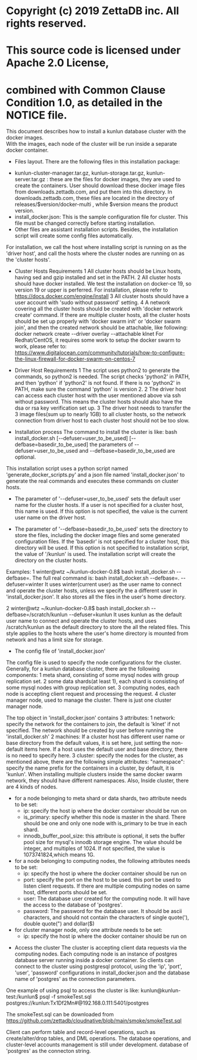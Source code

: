 # Copyright (c) 2019 ZettaDB inc. All rights reserved.
# This source code is licensed under Apache 2.0 License,
# combined with Common Clause Condition 1.0, as detailed in the NOTICE file.

This document describes how to install a kunlun database cluster with the docker images.  
With the images, each node of the cluster will be run inside a separate docker container.

* Files layout.
 There are the following files in this installation package:
 - kunlun-cluster-manager.tar.gz, kunlun-storage.tar.gz, kunlun-server.tar.gz : these are
     the files for docker images, they are used to create the containers. User
     should download these docker image files from downloads.zettadb.com, and put
     them into this directory. In downloads.zettadb.com, these files are located in the
     directory of releases/$version/docker-multi , while $version means the product version.
 - install_docker.json: This is the sample configuration file for cluster. This file must
     be changed correctly before starting installation.
 - Other files are assistant installation scripts.
 Besides, the installation script will create some config files automatically.
  
For installation, we call the host where installing script is running on as the 'driver host', 
and call the hosts where the cluster nodes are running on as the 'cluster hosts'.

* Cluster Hosts Requirements
1 All cluster hosts should be Linux hosts, having sed and gzip installed and set in the PATH.
2 All cluster hosts should have docker installed. We test the installation on docker-ce 19, 
  so version 19 or upper is perferred. For installation, please refer to
    https://docs.docker.com/engine/install
3 All cluster hosts should have a user account with 'sudo without password' setting.
4 A network covering all the cluster hosts should be created with 'docker network create' command. 
  If there are multiple cluster hosts, all the cluster hosts should be set up properly with 
  'docker swarm init' or 'docker swarm join', and then the created network should be attachable, 
  like following:
	docker network create --driver overlay --attachable klnet
  For Redhat/CentOS, it requires some work to setup the docker swarm to work, please refer to:
    https://www.digitalocean.com/community/tutorials/how-to-configure-the-linux-firewall-for-docker-swarm-on-centos-7

* Driver Host Requirements
1 The script uses python2 to generate the commands, so python2 is needed. The script checks
  'python2' in PATH, and then 'python' if 'python2' is not found. If there is no 'python2' in PATH,
   make sure the command 'python' is version 2.
2 The driver host can access each cluster host with the user mentioned above via ssh without password.
  This means the cluster hosts should also have the dsa or rsa key verification set up.
3 The driver host needs to transfer the 3 image files(sum up to nearly 1GB) to all cluster hosts,
  so the network connection from driver host to each cluster host should not be too slow.

* Installation process
The command to install the cluster is like:
	bash install_docker.sh [--defuser=user_to_be_used] [--defbase=basedir_to_be_used]
the parameters of --defuser=user_to_be_used and --defbase=basedir_to_be_used are optional.

This installation script uses a python script named 'generate_docker_scripts.py' and a
json file named 'install_docker.json' to generate the real commands and executes these
commands on cluster hosts.

* The parameter of '--defuser=user_to_be_used' sets the default user name for the cluster hosts.
If a user is not specified for a cluster host, this name is used. If this option is not specified, 
the value is the current user name on the driver host.

* The parameter of '--defbase=basedir_to_be_used' sets the directory to store the files, including the
docker image files and some generated configuration files. If the 'basedir' is not specified
for a cluster host, this directory will be used. If this option is not specified to installation script,
the value of '/kunlun' is used. The installation script will create the directory on the cluster hosts.

Examples:
1
	winter@wtz ~/kunlun-docker-0.8$ bash install_docker.sh --defbase=.
The full real command is: bash install_docker.sh --defbase=. --defuser=winter
It uses winter(current user) as the user name to connect and operate the cluster hosts, unless we 
specify the a different user in 'install_docker.json'. It also stores all the files in the user's
home directory.

2
	winter@wtz ~/kunlun-docker-0.8$ bash install_docker.sh --defbase=/scratch/kunlun --defuser=kunlun
It uses kunlun as the default user name to connect and operate the cluster hosts, and uses /scratch/kunlun
as the default directory to store the all the related files. This style applies to the hosts where
the user's home directory is mounted from network and has a limit size for storage.

* The config file of 'install_docker.json'

The config file is used to specify the node configurations for the cluster. 
Generally, for a kunlun database cluster, there are the following components:
1 meta shard, consisting of some mysql nodes with group replication set.
2 some data shards(at least 1), each shard is consisting of some mysql nodes with group replication set.
3 computing nodes, each node is accepting client request and processing the request.
4 cluster manager node, used to manage the cluster. There is just one cluster manager node.

The top object in 'install_docker.json' contains 3 attributes:
1 network: specify the network for the containers to join, the default is 'klnet' if not specified.
  The network should be created by user before running the 'install_docker.sh'
2 machines: If a cluster host has different user name or base directory from the default values, 
  it is set here, just setting the non-default items here. If a host uses the default user and base
  directory, there is no need to specify here.
3 cluster: specify the nodes for the cluster, as mentioned above, there are the following simple attributes:
  "namespace": specify the name prefix for the containers in a cluster, by default, it is 'kunlun'. 
               When installing multiple clusters inside the same docker swarm network, they should have
               different namespaces.
Also, Inside cluster, there are 4 kinds of nodes.
  - for a node belonging to meta shard or data shards, two attribute needs to be set:
      * ip: specify the host ip where the docker container should be run on
	  * is_primary: specify whether this node is master in the shard. There should be one and only
	      one node with is_primary to be true in each shard.
	  * innodb_buffer_pool_size: this attribute is optional, it sets the buffer pool size for 
	      mysql's innodb storage engine. The value should be integer, and multiples of 1024.
	      If not specified, the value is 1073741824,which means 1G.
  - for a node belonging to computing nodes, the following attributes needs to be set:
	  * ip: specify the host ip where the docker container should be run on
	  * port: specify the port on the host to be used. this port be used to listen client requests.
	      If there are multiple computing nodes on same host, different ports should be set.
	  * user: The database user created for the computing node. It will have the access to 
	      the database of 'postgres'.
	  * password: The password for the database user. It should be ascii characters, and should
	      not contain the characters of single quote('), double quote(") and dollar($)
  - for cluster manager node, only one attribute needs to be set:
      * ip: specify the host ip where the docker container should be run on
	  
* Access the cluster
The cluster is accepting client data requests via the computing nodes. Each computing node is an
instance of postgres database server running inside a docker container.  So clients can connect
to the cluster using postgresql protocol, using the 'ip', 'port', 'user', 'password' configurations
in install_docker.json and the database name of 'postgres' as the connection parameters.

One example of using psql to access the cluster is like:
kunlun@kunlun-test:/kunlun$ psql -f smokeTest.sql postgres://kunlun:Tx1Df2Mn#@192.168.0.111:5401/postgres

The smokeTest.sql can be downloaded from https://github.com/zettadb/cloudnative/blob/main/smoke/smokeTest.sql

Client can perform table and record-level operations, such as create/alter/drop tables, and DML operations.
The database operations, and cluster-level accounts management is still under development.
database of 'postgres' as the connecton string.
